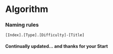 # Algorithm
### Naming rules
    [Index].[Type].[Difficulty]-[Title]
#### Continually updated... and thanks for your Start
